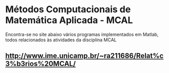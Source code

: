 # Métodos Computacionais de Matemática Aplicada - MCAL

Encontra-se no site abaixo vários programas implementados em Matlab, todos relacionados às atividades da disciplina MCAL

## http://www.ime.unicamp.br/~ra211686/Relat%c3%b3rios%20MCAL/
